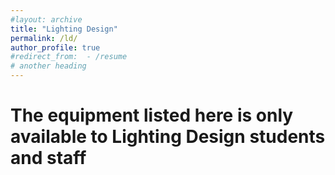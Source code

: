 ```yaml
---
#layout: archive
title: "Lighting Design"
permalink: /ld/
author_profile: true
#redirect_from:  - /resume
# another heading
---
```

<h1>The equipment listed here is only available to Lighting Design students and staff</h1>
